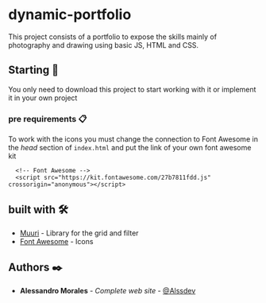 # dynamic-portfolio
This project consists of a portfolio to expose the skills mainly of photography and drawing using basic JS, HTML and CSS.

## Starting 🚀
You only need to download this project to start working with it or implement it in your own project

### pre requirements 📋
To work with the icons you must change the connection to Font Awesome in the *head* section of `index.html` and put the link of your own font awesome kit
```
  <!-- Font Awesome -->
  <script src="https://kit.fontawesome.com/27b7811fdd.js" crossorigin="anonymous"></script>
```

## built with 🛠️
* [Muuri](https://muuri.dev/) - Library for the grid and filter
* [Font Awesome](https://fontawesome.com/) - Icons

## Authors ✒️
* **Alessandro Morales** - *Complete web site* - [@Alssdev](https://twitter.com/alssdev)
